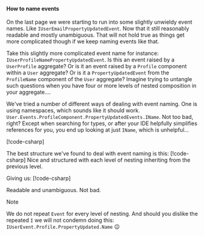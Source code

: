 ﻿#### How to name events

On the last page we were starting to run into some slightly unwieldy event names. Like `IUserEmailPropertyUpdatedEvent`. Now that it still reasonably readable and mostly unambiguous. That will not hold true as things get more complicated though if we keep naming events like that.

Take this slightly more complicated event name for instance: `IUserProfileNamePropertyUpdatedEvent`. Is this an event raised by a `UserProfile` aggregate? Or is it an event raised by a `Profile` component within a `User` aggregate? Or is it a `PropertyUpdatedEvent` from the `ProfileName` component of the `User` aggregate? Imagine trying to untangle such questions when you have four or more levels of nested composition in your aggregate.... 

We've tried a number of different ways of dealing with event naming. One is using namespaces, which sounds like it should work. `User.Events.ProfileComponent.PropertyUpdatedEvents.IName`. Not too bad, right? Except when searching for types, or after your IDE helpfully simplifies references for you, you end up looking at just `IName`, which is unhelpful...

[!code-csharp[](event-naming.cs#unhelpful)]

The best structure we've found to deal with event naming is this:
[!code-csharp[](event-naming.cs#nested-events2)]
Nice and structured with each level of nesting inheriting from the previous level.

Giving us:
[!code-csharp[](event-naming.cs#helpful2)]

Readable and unambiguous. Not bad.

>[!NOTE]
> We do not repeat `Event` for every level of nesting. And should you dislike the repeated `I` we will not condemn doing this: `IUserEvent.Profile.PropertyUpdated.Name` :wink:
